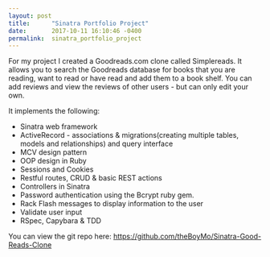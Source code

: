 ```yaml
---
layout: post
title:      "Sinatra Portfolio Project"
date:       2017-10-11 16:10:46 -0400
permalink:  sinatra_portfolio_project
---
```




For my project I created a Goodreads.com clone called Simplereads. It allows you to search the Goodreads database for books that you are reading, want to read or have read and add them to a book shelf. You can add reviews and view the reviews of other users - but can only edit your own.

It implements the following:
* Sinatra web framework
* ActiveRecord - associations & migrations(creating multiple tables, models and relationships) and query interface
* MCV design pattern
* OOP design in Ruby
* Sessions and Cookies
* Restful routes, CRUD & basic REST actions
* Controllers in Sinatra
* Password authentication using the Bcrypt ruby gem.
* Rack Flash messages to display information to the user
* Validate user input
* RSpec, Capybara & TDD

You can view the git repo here:
https://github.com/theBoyMo/Sinatra-Good-Reads-Clone
